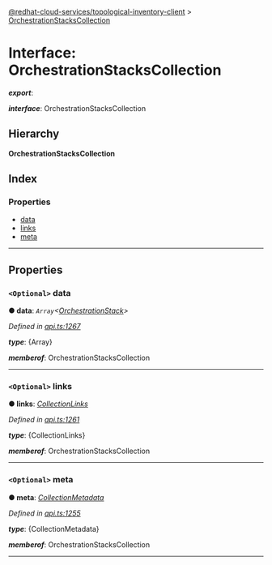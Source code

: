 [@redhat-cloud-services/topological-inventory-client](../README.md) > [OrchestrationStacksCollection](../interfaces/orchestrationstackscollection.md)

# Interface: OrchestrationStacksCollection

*__export__*: 

*__interface__*: OrchestrationStacksCollection

## Hierarchy

**OrchestrationStacksCollection**

## Index

### Properties

* [data](orchestrationstackscollection.md#data)
* [links](orchestrationstackscollection.md#links)
* [meta](orchestrationstackscollection.md#meta)

---

## Properties

<a id="data"></a>

### `<Optional>` data

**● data**: *`Array`<[OrchestrationStack](orchestrationstack.md)>*

*Defined in [api.ts:1267](https://github.com/RedHatInsights/javascript-clients/blob/master/packages/topological-inventory/api.ts#L1267)*

*__type__*: {Array}

*__memberof__*: OrchestrationStacksCollection

___
<a id="links"></a>

### `<Optional>` links

**● links**: *[CollectionLinks](collectionlinks.md)*

*Defined in [api.ts:1261](https://github.com/RedHatInsights/javascript-clients/blob/master/packages/topological-inventory/api.ts#L1261)*

*__type__*: {CollectionLinks}

*__memberof__*: OrchestrationStacksCollection

___
<a id="meta"></a>

### `<Optional>` meta

**● meta**: *[CollectionMetadata](collectionmetadata.md)*

*Defined in [api.ts:1255](https://github.com/RedHatInsights/javascript-clients/blob/master/packages/topological-inventory/api.ts#L1255)*

*__type__*: {CollectionMetadata}

*__memberof__*: OrchestrationStacksCollection

___


